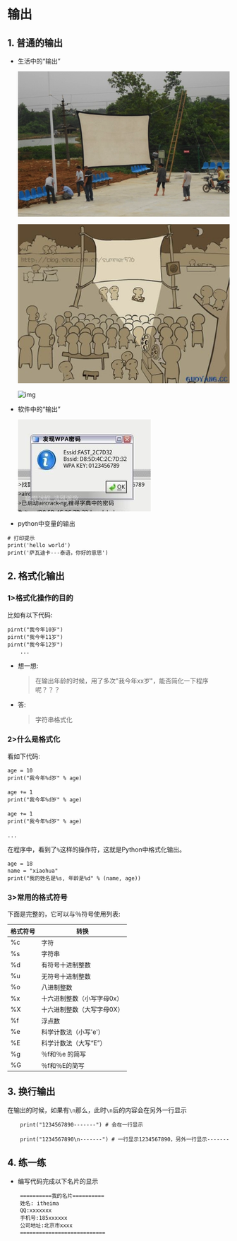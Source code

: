 # 输出

## 1. 普通的输出

- 生活中的“输出”

  ![img](../Images/01-第1天-10.png)

  ![img](../Images/01-第1天-11.jpg)

  ![img](../Images/01-第1天-12.gif)

- 软件中的“输出”

  ![img](../Images/01-第1天-13.jpg)

- python中变量的输出

```
# 打印提示
print('hello world')
print('萨瓦迪卡---泰语，你好的意思')
```

## 2. 格式化输出

### 1>格式化操作的目的

比如有以下代码:

```
pirnt("我今年10岁")
pirnt("我今年11岁")
pirnt("我今年12岁")
    ...
```

- 想一想:

  > 在输出年龄的时候，用了多次"我今年xx岁"，能否简化一下程序呢？？？

- 答:

  > 字符串格式化

### 2>什么是格式化

看如下代码:

```
age = 10
print("我今年%d岁" % age)

age += 1
print("我今年%d岁" % age)

age += 1
print("我今年%d岁" % age)

...
```

在程序中，看到了`%`这样的操作符，这就是Python中格式化输出。

```
age = 18
name = "xiaohua"
print("我的姓名是%s, 年龄是%d" % (name, age))
```

### 3>常用的格式符号

下面是完整的，它可以与％符号使用列表:

| 格式符号 | 转换                       |
| -------- | -------------------------- |
| %c       | 字符                       |
| %s       | 字符串                     |
| %d       | 有符号十进制整数           |
| %u       | 无符号十进制整数           |
| %o       | 八进制整数                 |
| %x       | 十六进制整数（小写字母0x） |
| %X       | 十六进制整数（大写字母0X） |
| %f       | 浮点数                     |
| %e       | 科学计数法（小写'e'）      |
| %E       | 科学计数法（大写“E”）      |
| %g       | ％f和％e 的简写            |
| %G       | ％f和％E的简写             |

## 3. 换行输出

在输出的时候，如果有`\n`那么，此时`\n`后的内容会在另外一行显示

```
    print("1234567890-------") # 会在一行显示

    print("1234567890\n-------") # 一行显示1234567890，另外一行显示-------
```

## 4. 练一练

- 编写代码完成以下名片的显示

```
    ==========我的名片==========
    姓名: itheima   
    QQ:xxxxxxx
    手机号:185xxxxxx
    公司地址:北京市xxxx
    ===========================
```